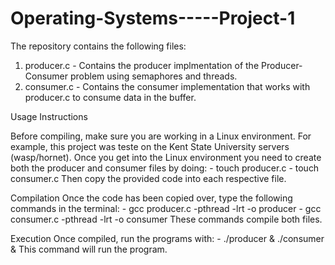 # Operating-Systems-----Project-1
The repository contains the following files:
1) producer.c - Contains the producer implmentation of the Producer-Consumer problem using semaphores and threads.
2) consumer.c - Contains the consumer implementation that works with producer.c to consume data in the buffer.

Usage Instructions

Before compiling, make sure you are working in a Linux environment.
For example, this project was teste on the Kent State University servers (wasp/hornet).
Once you get into the Linux environment you need to create both the producer and consumer files by doing:
     - touch producer.c
     - touch consumer.c
Then copy the provided code into each respective file.

Compilation
Once the code has been copied over, type the following commands in the terminal:
     - gcc producer.c -pthread -lrt -o producer
     - gcc consumer.c -pthread -lrt -o consumer
These commands compile both files.

Execution
Once compiled, run the programs with:
     - ./producer & ./consumer &
This command will run the program.
